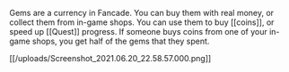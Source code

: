 Gems are a currency in Fancade. You can buy them with real money, or collect them from in-game shops. You can use them to buy [[coins]], or speed up [[Quest]] progress. If someone buys coins from one of your in-game shops, you get half of the gems that they spent.

[[/uploads/Screenshot_2021.06.20_22.58.57.000.png]]
